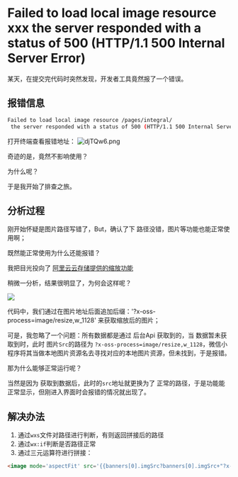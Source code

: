 # Failed to load local image resource xxx the server responded with a status of 500 (HTTP/1.1 500 Internal Server Error) 
某天，在提交完代码时突然发现，开发者工具竟然报了一个错误。
## 报错信息
```bash
Failed to load local image resource /pages/integral/ 
 the server responded with a status of 500 (HTTP/1.1 500 Internal Server Error) 
```
打开终端查看报错地址：
![djTQw6.png](https://s1.ax1x.com/2020/09/01/djTQw6.png)

奇迹的是，竟然不影响使用？

为什么呢？

于是我开始了排查之旅。

## 分析过程
刚开始怀疑是图片路径写错了，But，确认了下 路径没错，图片等功能也能正常使用啊；

既然能正常使用为什么还能报错？

我把目光投向了 [阿里云云存储提供的缩放功能](https://help.aliyun.com/document_detail/44688.html?spm=a2c4g.11186623.6.1672.776b56d8jZCXF3)

稍微一分析，结果很明显了，为何会这样呢？

![](https://pic.downk.cc/item/5f4dacd0160a154a676e3495.jpg)

代码中，我们通过在图片地址后面追加后缀：'?x-oss-process=image/resize,w_1128' 来获取缩放后的图片；

可是，我忽略了一个问题：所有数据都是通过 后台Api 获取到的，当 数据暂未获取到时，此时 图片`Src`的路径为 `?x-oss-process=image/resize,w_1128`，微信小程序将其当做本地图片资源名去寻找对应的本地图片资源，但未找到，于是报错。

那为什么能够正常运行呢？

当然是因为 获取到数据后，此时的`src`地址就更换为了 正常的路径，于是功能能正常显示，但刚进入界面时会报错的情况就出现了。

## 解决办法
1. 通过`wxs`文件对路径进行判断，有则返回拼接后的路径
2. 通过`wx:if`判断是否路径正常
3. 通过三元运算符进行拼接：
```html
<image mode='aspectFit' src='{{banners[0].imgSrc?banners[0].imgSrc+"?x-oss-process=image/resize,w_1128":""}}' class='banner-img' bindtap="previewImage" data-imgurl="{{banners[0].imgSrc}}"></image>
```
